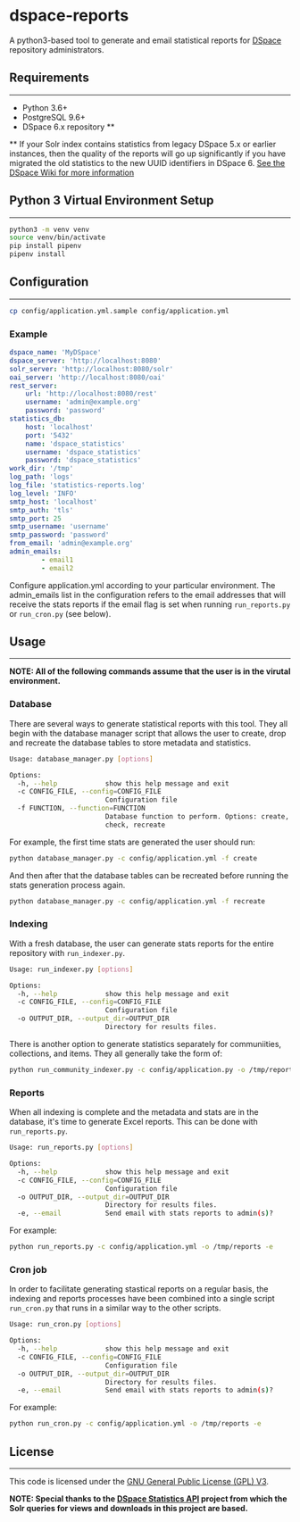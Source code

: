 # dspace-reports

A python3-based tool to generate and email statistical reports for [DSpace](https://github.com/DSpace/DSpace) repository administrators.

## Requirements

-----

- Python 3.6+
- PostgreSQL 9.6+
- DSpace 6.x repository **

** If your Solr index contains statistics from legacy DSpace 5.x or earlier instances, then the quality of the reports will go up significantly if you have migrated the old statistics to the new UUID identifiers in DSpace 6. [See the DSpace Wiki for more information](https://wiki.lyrasis.org/display/DSDOC6x/SOLR+Statistics+Maintenance#SOLRStatisticsMaintenance-UpgradeLegacyDSpaceObjectIdentifiers(pre-6xstatistics)toDSpace6xUUIDIdentifiers)

## Python 3 Virtual Environment Setup

-----

```bash
python3 -m venv venv
source venv/bin/activate
pip install pipenv
pipenv install
```

## Configuration

-----

```bash
cp config/application.yml.sample config/application.yml
```

### Example

```yaml
dspace_name: 'MyDSpace'
dspace_server: 'http://localhost:8080'
solr_server: 'http://localhost:8080/solr'
oai_server: 'http://localhost:8080/oai'
rest_server: 
    url: 'http://localhost:8080/rest'
    username: 'admin@example.org'
    password: 'password'
statistics_db:
    host: 'localhost'
    port: '5432'
    name: 'dspace_statistics'
    username: 'dspace_statistics'
    password: 'dspace_statistics'
work_dir: '/tmp'
log_path: 'logs'
log_file: 'statistics-reports.log'
log_level: 'INFO'
smtp_host: 'localhost'
smtp_auth: 'tls'
smtp_port: 25
smtp_username: 'username'
smtp_password: 'password'
from_email: 'admin@example.org'
admin_emails:
        - email1
        - email2
```

Configure application.yml according to your particular environment. The admin_emails list in the configuration refers to the email addresses that will receive the stats reports if the email flag is set when running `run_reports.py` or `run_cron.py` (see below).

## Usage

-----

**NOTE: All of the following commands assume that the user is in the virutal environment.**

### Database

There are several ways to generate statistical reports with this tool. They all begin with the database manager script that allows the user to create, drop and recreate the database tables to store metadata and statistics.

```bash
Usage: database_manager.py [options]

Options:
  -h, --help            show this help message and exit
  -c CONFIG_FILE, --config=CONFIG_FILE
                        Configuration file
  -f FUNCTION, --function=FUNCTION
                        Database function to perform. Options: create, drop,
                        check, recreate
```

For example, the first time stats are generated the user should run:

```bash
python database_manager.py -c config/application.yml -f create
```

And then after that the database tables can be recreated before running the stats generation process again.

```bash
python database_manager.py -c config/application.yml -f recreate
```

### Indexing

With a fresh database, the user can generate stats reports for the entire repository with `run_indexer.py`.

```bash
Usage: run_indexer.py [options]

Options:
  -h, --help            show this help message and exit
  -c CONFIG_FILE, --config=CONFIG_FILE
                        Configuration file
  -o OUTPUT_DIR, --output_dir=OUTPUT_DIR
                        Directory for results files.
```

There is another option to generate statistics separately for communiities, collections, and items. They all generally take the form of:

```bash
python run_community_indexer.py -c config/application.py -o /tmp/reports
```

### Reports

When all indexing is complete and the metadata and stats are in the database, it's time to generate Excel reports. This can be done with `run_reports.py`.

```bash
Usage: run_reports.py [options]

Options:
  -h, --help            show this help message and exit
  -c CONFIG_FILE, --config=CONFIG_FILE
                        Configuration file
  -o OUTPUT_DIR, --output_dir=OUTPUT_DIR
                        Directory for results files.
  -e, --email           Send email with stats reports to admin(s)?
```

For example:

```bash
python run_reports.py -c config/application.yml -o /tmp/reports -e  
```

### Cron job

In order to facilitate generating stastical reports on a regular basis, the indexing and reports processes have been combined into a single script `run_cron.py` that runs in a similar way to the other scripts.

```bash
Usage: run_cron.py [options]

Options:
  -h, --help            show this help message and exit
  -c CONFIG_FILE, --config=CONFIG_FILE
                        Configuration file
  -o OUTPUT_DIR, --output_dir=OUTPUT_DIR
                        Directory for results files.
  -e, --email           Send email with stats reports to admin(s)?
```

For example:

```bash
python run_cron.py -c config/application.yml -o /tmp/reports -e  
```

## License

-----

This code is licensed under the [GNU General Public License (GPL) V3](https://www.gnu.org/licenses/gpl-3.0.en.html).

**NOTE: Special thanks to the [DSpace Statistics API](https://github.com/ilri/dspace-statistics-api) project from which the Solr queries for views and downloads in this project are based.**
